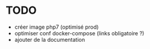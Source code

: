 # TODO

- créer image php7 (optimisé prod)
- optimiser conf docker-compose (links obligatoire ?)
- ajouter de la documentation
